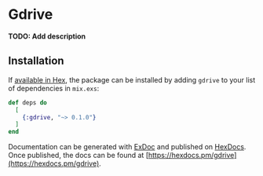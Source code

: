 # Gdrive

**TODO: Add description**

## Installation

If [available in Hex](https://hex.pm/docs/publish), the package can be installed
by adding `gdrive` to your list of dependencies in `mix.exs`:

```elixir
def deps do
  [
    {:gdrive, "~> 0.1.0"}
  ]
end
```

Documentation can be generated with [ExDoc](https://github.com/elixir-lang/ex_doc)
and published on [HexDocs](https://hexdocs.pm). Once published, the docs can
be found at [https://hexdocs.pm/gdrive](https://hexdocs.pm/gdrive).

